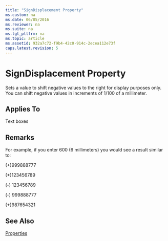 ```yaml
---
title: "SignDisplacement Property"
ms.custom: na
ms.date: 06/05/2016
ms.reviewer: na
ms.suite: na
ms.tgt_pltfrm: na
ms.topic: article
ms.assetid: 932a7c72-f9b4-42c0-914c-2ecea112e73f
caps.latest.revision: 5
---
```

# SignDisplacement Property
Sets a value to shift negative values to the right for display purposes only. You can shift negative values in increments of 1\/100 of a millimeter.  
  
## Applies To  
 Text boxes  
  
## Remarks  
 For example, if you enter 600 \(6 millimeters\) you would see a result similar to:  
  
 \(\+\)999888777  
  
 \(\+\)123456789  
  
 \(\-\) 123456789  
  
 \(\-\) 999888777  
  
 \(\+\)987654321  
  
## See Also  
 [Properties](../dynamics-nav/Properties.md)